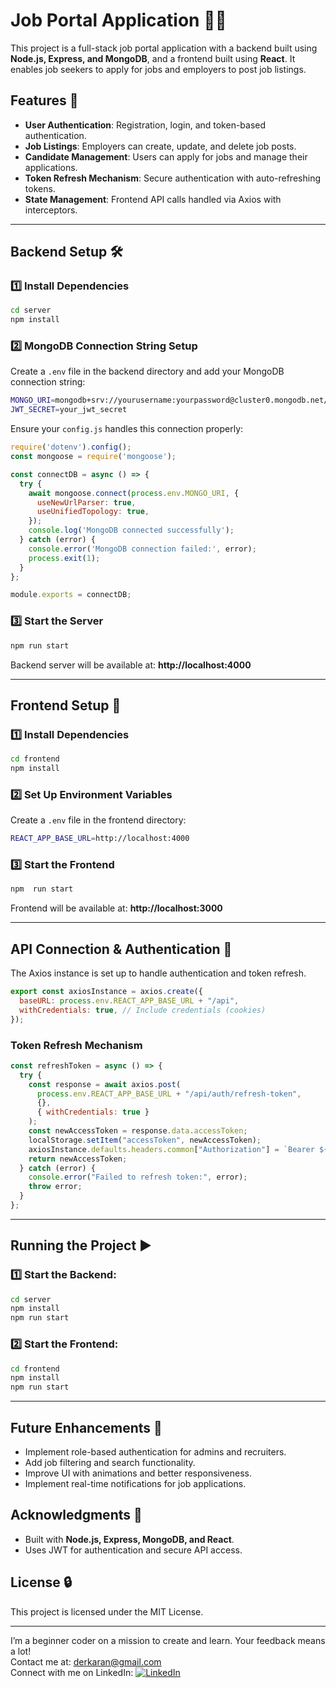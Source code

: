 # Job Portal Application 💼🚀

This project is a full-stack job portal application with a backend built using **Node.js, Express, and MongoDB**, and a frontend built using **React**. It enables job seekers to apply for jobs and employers to post job listings.

## Features 🌟
- **User Authentication**: Registration, login, and token-based authentication.
- **Job Listings**: Employers can create, update, and delete job posts.
- **Candidate Management**: Users can apply for jobs and manage their applications.
- **Token Refresh Mechanism**: Secure authentication with auto-refreshing tokens.
- **State Management**: Frontend API calls handled via Axios with interceptors.

---

## Backend Setup 🛠️
### 1️⃣ Install Dependencies
```bash
cd server
npm install
```
### 2️⃣ MongoDB Connection String Setup
Create a `.env` file in the backend directory and add your MongoDB connection string:
```bash
MONGO_URI=mongodb+srv://yourusername:yourpassword@cluster0.mongodb.net/yourdbname?retryWrites=true&w=majority
JWT_SECRET=your_jwt_secret
```
Ensure your `config.js` handles this connection properly:
```javascript
require('dotenv').config();
const mongoose = require('mongoose');

const connectDB = async () => {
  try {
    await mongoose.connect(process.env.MONGO_URI, {
      useNewUrlParser: true,
      useUnifiedTopology: true,
    });
    console.log('MongoDB connected successfully');
  } catch (error) {
    console.error('MongoDB connection failed:', error);
    process.exit(1);
  }
};

module.exports = connectDB;
```
### 3️⃣ Start the Server
```bash
npm run start
```
Backend server will be available at: **http://localhost:4000**

---

## Frontend Setup 🎨
### 1️⃣ Install Dependencies
```bash
cd frontend
npm install
```
### 2️⃣ Set Up Environment Variables
Create a `.env` file in the frontend directory:
```bash
REACT_APP_BASE_URL=http://localhost:4000
```
### 3️⃣ Start the Frontend
```bash
npm  run start
```
Frontend will be available at: **http://localhost:3000**

---

## API Connection & Authentication 🔑
The Axios instance is set up to handle authentication and token refresh.
```javascript
export const axiosInstance = axios.create({
  baseURL: process.env.REACT_APP_BASE_URL + "/api",
  withCredentials: true, // Include credentials (cookies)
});
```
### Token Refresh Mechanism
```javascript
const refreshToken = async () => {
  try {
    const response = await axios.post(
      process.env.REACT_APP_BASE_URL + "/api/auth/refresh-token",
      {},
      { withCredentials: true }
    );
    const newAccessToken = response.data.accessToken;
    localStorage.setItem("accessToken", newAccessToken);
    axiosInstance.defaults.headers.common["Authorization"] = `Bearer ${newAccessToken}`;
    return newAccessToken;
  } catch (error) {
    console.error("Failed to refresh token:", error);
    throw error;
  }
};
```
---

## Running the Project ▶️
### 1️⃣ Start the Backend:
```bash
cd server
npm install
npm run start
```
### 2️⃣ Start the Frontend:
```bash
cd frontend
npm install
npm run start
```

---

## Future Enhancements 🚀
- Implement role-based authentication for admins and recruiters.
- Add job filtering and search functionality.
- Improve UI with animations and better responsiveness.
- Implement real-time notifications for job applications.

## Acknowledgments 🙏
- Built with **Node.js, Express, MongoDB, and React**.
- Uses JWT for authentication and secure API access.

## License 🔒
This project is licensed under the MIT License.

---

I’m a beginner coder on a mission to create and learn. Your feedback means a lot!  
Contact me at: [derkaran@gmail.com](mailto:derkaran@gmail.com)  
Connect with me on LinkedIn: [![LinkedIn](https://img.shields.io/badge/LinkedIn-Karan%20Der-blue?style=flat-square&logo=linkedin)](https://www.linkedin.com/in/karan-der/)

